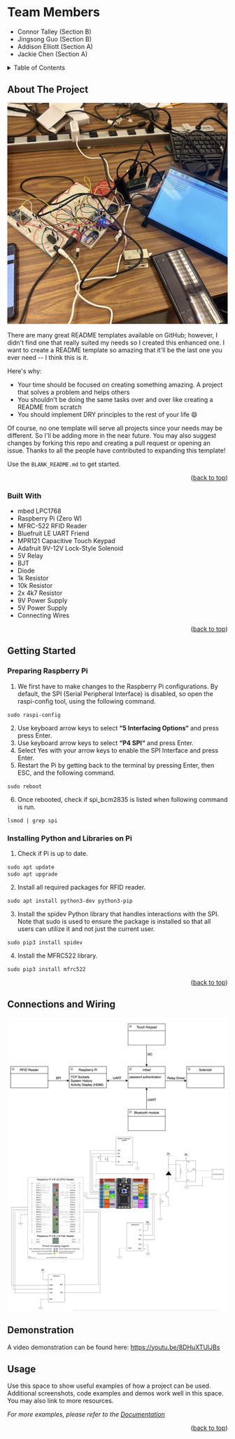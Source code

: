 # Team Members
* Connor Talley (Section B)
* Jingsong Guo (Section B)
* Addison Elliott (Section A)
* Jackie Chen (Section A)



<!-- TABLE OF CONTENTS -->
<details>
  <summary>Table of Contents</summary>
  <ol>
    <li>
      <a href="#about-the-project">About The Project</a>
      <ul>
        <li><a href="#built-with">Built With</a></li>
      </ul>
    </li>
    <li>
      <a href="#getting-started">Getting Started</a>
      <ul>
        <li><a href="#prerequisites">Prerequisites</a></li>
        <li><a href="#installation">Installation</a></li>
      </ul>
    </li>
    <li><a href="#usage">Usage</a></li>
    <li><a href="#roadmap">Roadmap</a></li>
    <li><a href="#contributing">Contributing</a></li>
    <li><a href="#license">License</a></li>
    <li><a href="#contact">Contact</a></li>
    <li><a href="#acknowledgments">Acknowledgments</a></li>
  </ol>
</details>



<!-- ABOUT THE PROJECT -->
## About The Project

![project pic](/images/project.jpeg)


There are many great README templates available on GitHub; however, I didn't find one that really suited my needs so I created this enhanced one. I want to create a README template so amazing that it'll be the last one you ever need -- I think this is it.

Here's why:
* Your time should be focused on creating something amazing. A project that solves a problem and helps others
* You shouldn't be doing the same tasks over and over like creating a README from scratch
* You should implement DRY principles to the rest of your life :smile:

Of course, no one template will serve all projects since your needs may be different. So I'll be adding more in the near future. You may also suggest changes by forking this repo and creating a pull request or opening an issue. Thanks to all the people have contributed to expanding this template!

Use the `BLANK_README.md` to get started.

<p align="right">(<a href="#readme-top">back to top</a>)</p>



### Built With

* mbed LPC1768​
* Raspberry Pi (Zero W)​
* MFRC-522 RFID Reader​
* Bluefruit LE UART Friend​
* MPR121 Capacitive Touch Keypad​
* Adafruit 9V-12V Lock-Style Solenoid​
* 5V Relay​
* BJT​
* Diode​
* 1k Resistor​
* 10k Resistor​
* 2x 4k7 Resistor​
* 9V Power Supply​
* 5V Power Supply​
* Connecting Wires​

<p align="right">(<a href="#readme-top">back to top</a>)</p>



<!-- GETTING STARTED -->
## Getting Started
### Preparing Raspberry Pi

1. We first have to make changes to the Raspberry Pi configurations. By default, the SPI (Serial Peripheral Interface) is disabled, so open the raspi-config tool, using the following command.
```
sudo raspi-config
```
2. Use keyboard arrow keys to select **“5 Interfacing Options“** and press press Enter.
3. Use keyboard arrow keys to select **“P4 SPI“** and press Enter.
4. Select Yes with your arrow keys to enable the SPI Interface and press Enter.
5. Restart the Pi by getting back to the terminal by pressing Enter, then ESC, and the following command.
```
sudo reboot
```
6. Once rebooted, check if spi_bcm2835 is listed when following command is run.
```
lsmod | grep spi
```
   

### Installing Python and Libraries on Pi

1. Check if Pi is up to date.
```
sudo apt update
sudo apt upgrade
```
2. Install all required packages for RFID reader.
```
sudo apt install python3-dev python3-pip
```
3. Install the spidev Python library that handles interactions with the SPI. Note that sudo is used to ensure the package is installed so that all users can utilize it and not just the current user.
```
sudo pip3 install spidev
```
4. Install the MFRC522 library.
```
sudo pip3 install mfrc522
```

<p align="right">(<a href="#readme-top">back to top</a>)</p>


## Connections and Wiring
<img src="images/block_diagram.png" width="600">
<img src="images/wiring_diagram.png" width="600">

## Demonstration
A video demonstration can be found here: https://youtu.be/8DHuXTUlJBs
<!-- USAGE EXAMPLES -->
## Usage

Use this space to show useful examples of how a project can be used. Additional screenshots, code examples and demos work well in this space. You may also link to more resources.

_For more examples, please refer to the [Documentation](https://example.com)_

<p align="right">(<a href="#readme-top">back to top</a>)</p>
